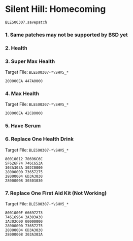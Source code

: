 #  Silent Hill: Homecoming 

`BLES00307.savepatch`

### 1.  Same patches may not be supported by BSD yet
### 2. Health
### 3. Super Max Health

Target File: `BLES00307-*\SHV5_*`

```
200000EA 447A0000
```

### 4. Max Health

Target File: `BLES00307-*\SHV5_*`

```
200000EA 42C80000
```

### 5. Have Serum
### 6. Replace One Health Drink

Target File: `BLES00307-*\SHV5_*`

```
80010012 70696C6C
5F626F74 746C653A
303A303A 302C0000
28000000 73657275
28000004 6D3A3030
28000008 30303030
```

### 7. Replace One First Aid Kit (Not Working)

Target File: `BLES00307-*\SHV5_*`

```
8001000F 66697273
74616964 3A303A30
3A302C00 00000000
28000000 73657275
28000004 6D3A3030
28000008 303A303A
```

